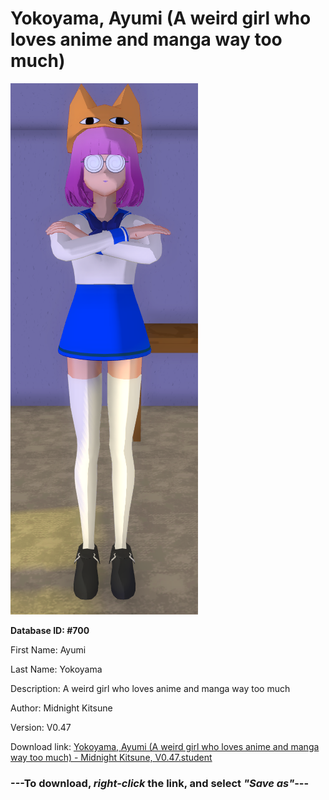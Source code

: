 # Yokoyama, Ayumi (A weird girl who loves anime and manga way too much)

<img src="https://raw.githubusercontent.com/Arbiter1223/Daigaku-Gurashi-Custom-Students/master/Students/Files/Yokoyama%2C%20Ayumi%20(A%20weird%20girl%20who%20loves%20anime%20and%20manga%20way%20too%20much).png" title="Yokoyama, Ayumi (A weird girl who loves anime and manga way too much) - Midnight Kitsune, V0.47">

**Database ID: #700**

First Name: Ayumi

Last Name: Yokoyama

Description: A weird girl who loves anime and manga way too much

Author: Midnight Kitsune

Version: V0.47

Download link: <a href="https://raw.githubusercontent.com/Arbiter1223/Daigaku-Gurashi-Custom-Students/master/Students/Files/Yokoyama%2C%20Ayumi%20(A%20weird%20girl%20who%20loves%20anime%20and%20manga%20way%20too%20much)%20-%20Midnight%20Kitsune%2C%20V0.47.student">Yokoyama, Ayumi (A weird girl who loves anime and manga way too much) - Midnight Kitsune, V0.47.student</a>

### ---**To download, _right-click_ the link, and select _"Save as"_**---
